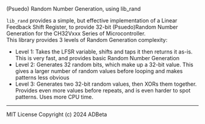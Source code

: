 (Psuedo) Random Number Generation, using lib_rand

`lib_rand` provides a simple, but effective implementation of a Linear Feedback
Shift Register, to provide 32-bit (Psuedo)Random Number Generation for the 
CH32Vxxx Series of Microcontroller.  
This library provides 3 levels of Random Generation complexity:
* Level 1: Takes the LFSR variable, shifts and taps it then returns it as-is.
This is very fast, and provides basic Random Number Generation
* Level 2: Generates 32 random bits, which make up a 32-bit value. This gives
a larger number of random values before looping and makes patterns less obvious
* Level 3: Generates two 32-bit random values, then XORs them together. Provides
even more values before repeats, and is even harder to spot patterns. Uses more
CPU time.

----
MIT License
Copyright (c) 2024 ADBeta
